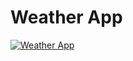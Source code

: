 # Weather App
[![Weather App](https://user-images.githubusercontent.com/93201374/234853420-3e207cf5-4e97-4851-b8df-de313ed6b86d.png)](https://weather-app-1pyu.vercel.app/)


